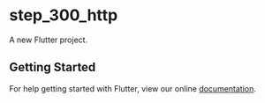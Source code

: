 # step_300_http

A new Flutter project.

## Getting Started

For help getting started with Flutter, view our online
[documentation](https://flutter.io/).
